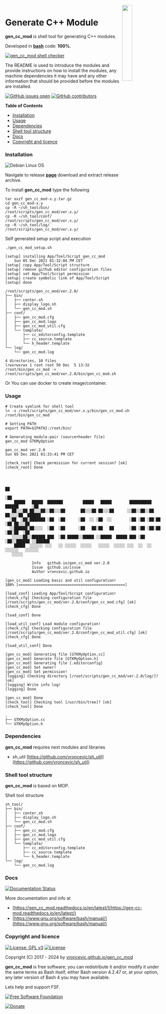 <img align="right" src="https://raw.githubusercontent.com/vroncevic/gen_cc_mod/dev/docs/gen_cc_mod_logo.png" width="25%">

# Generate C++ Module

**gen_cc_mod** is shell tool for generating C++ modules.

Developed in **[bash](https://en.wikipedia.org/wiki/Bash_(Unix_shell))** code: **100%**.

[![gen_cc_mod shell checker](https://github.com/vroncevic/gen_cc_mod/workflows/gen_cc_mod%20shell%20checker/badge.svg)](https://github.com/vroncevic/gen_cc_mod/actions?query=workflow%3A%22gen_cc_mod+shell+checker%22)

The README is used to introduce the modules and provide instructions on
how to install the modules, any machine dependencies it may have and any
other information that should be provided before the modules are installed.

[![GitHub issues open](https://img.shields.io/github/issues/vroncevic/gen_cc_mod.svg)](https://github.com/vroncevic/gen_cc_mod/issues) [![GitHub contributors](https://img.shields.io/github/contributors/vroncevic/gen_cc_mod.svg)](https://github.com/vroncevic/gen_cc_mod/graphs/contributors)

<!-- START doctoc generated TOC please keep comment here to allow auto update -->
<!-- DON'T EDIT THIS SECTION, INSTEAD RE-RUN doctoc TO UPDATE -->
**Table of Contents**

- [Installation](#installation)
- [Usage](#usage)
- [Dependencies](#dependencies)
- [Shell tool structure](#shell-tool-structure)
- [Docs](#docs)
- [Copyright and licence](#copyright-and-licence)

<!-- END doctoc generated TOC please keep comment here to allow auto update -->

### Installation

![Debian Linux OS](https://raw.githubusercontent.com/vroncevic/gen_cc_mod/dev/docs/debtux.png)

Navigate to release **[page](https://github.com/vroncevic/gen_cc_mod/releases)** download and extract release archive.

To install **gen_cc_mod** type the following

```
tar xvzf gen_cc_mod-x.y.tar.gz
cd gen_cc_mod-x.y
cp -R ~/sh_tool/bin/   /root/scripts/gen_cc_mod/ver.x.y/
cp -R ~/sh_tool/conf/  /root/scripts/gen_cc_mod/ver.x.y/
cp -R ~/sh_tool/log/   /root/scripts/gen_cc_mod/ver.x.y/
```

Self generated setup script and execution
```
./gen_cc_mod_setup.sh 

[setup] installing App/Tool/Script gen_cc_mod
	Sun 05 Dec 2021 01:32:04 PM CET
[setup] copy App/Tool/Script structure
[setup] remove github editor configuration files
[setup] set App/Tool/Script permission
[setup] create symbolic link of App/Tool/Script
[setup] done

/root/scripts/gen_cc_mod/ver.2.0/
├── bin/
│   ├── center.sh
│   ├── display_logo.sh
│   └── gen_cc_mod.sh
├── conf/
│   ├── gen_cc_mod.cfg
│   ├── gen_cc_mod.logo
│   ├── gen_cc_mod_util.cfg
│   └── template/
│       ├── cc_editorconfig.template
│       ├── cc_source.template
│       └── h_header.template
└── log/
    └── gen_cc_mod.log

4 directories, 10 files
lrwxrwxrwx 1 root root 50 Dec  5 13:32 /root/bin/gen_cc_mod -> /root/scripts/gen_cc_mod/ver.2.0/bin/gen_cc_mod.sh
```

Or You can use docker to create image/container.

### Usage

```
# Create symlink for shell tool
ln -s /root/scripts/gen_cc_mod/ver.x.y/bin/gen_cc_mod.sh /root/bin/gen_cc_mod

# Setting PATH
export PATH=${PATH}:/root/bin/

# Generating module-pair (source+header file)
gen_cc_mod GTKMyOption

gen_cc_mod ver.2.0
Sun 05 Dec 2021 01:33:41 PM CET

[check_root] Check permission for current session? [ok]
[check_root] Done

    	                                                     
                                                                                      
                                                                                  ██  
                                                                                 ░██  
    █████   █████  ███████         █████   █████        ██████████   ██████      ░██  
   ██░░░██ ██░░░██░░██░░░██       ██░░░██ ██░░░██      ░░██░░██░░██ ██░░░░██  ██████  
  ░██  ░██░███████ ░██  ░██      ░██  ░░ ░██  ░░        ░██ ░██ ░██░██   ░██ ██░░░██  
  ░░██████░██░░░░  ░██  ░██      ░██   ██░██   ██       ░██ ░██ ░██░██   ░██░██  ░██  
   ░░░░░██░░██████ ███  ░██ █████░░█████ ░░█████  █████ ███ ░██ ░██░░██████ ░░██████  
    █████  ░░░░░░ ░░░   ░░ ░░░░░  ░░░░░   ░░░░░  ░░░░░ ░░░  ░░  ░░  ░░░░░░   ░░░░░░   
   ░░░░░                                                                               
    	                                                     
    		Info   github.io/gen_cc_mod ver.2.0 
    		Issue  github.io/issue
    		Author vroncevic.github.io

[gen_cc_mod] Loading basic and util configuration!
100% [================================================]

[load_conf] Loading App/Tool/Script configuration!
[check_cfg] Checking configuration file [/root/scripts/gen_cc_mod/ver.2.0/conf/gen_cc_mod.cfg] [ok]
[check_cfg] Done

[load_conf] Done

[load_util_conf] Load module configuration!
[check_cfg] Checking configuration file [/root/scripts/gen_cc_mod/ver.2.0/conf/gen_cc_mod_util.cfg] [ok]
[check_cfg] Done

[load_util_conf] Done

[gen_cc_mod] Generating file [GTKMyOption.cc]
[gen_cc_mod] Generate file [GTKMyOption.h]
[gen_cc_mod] Generating file [.editorconfig]
[gen_cc_mod] Set owner!
[gen_cc_mod] Set permission!
[logging] Checking directory [/root/scripts/gen_cc_mod/ver.2.0/log/]? [ok]
[logging] Write info log!
[logging] Done

[gen_cc_mod] Done
[check_tool] Checking tool [/usr/bin/tree]? [ok]
[check_tool] Done

.
├── GTKMyOption.cc
└── GTKMyOption.h

```

### Dependencies

**gen_cc_mod** requires next modules and libraries
* sh_util [https://github.com/vroncevic/sh_util](https://github.com/vroncevic/sh_util)

### Shell tool structure

**gen_cc_mod** is based on MOP.

Shell tool structure
```
sh_tool/
├── bin/
│   ├── center.sh
│   ├── display_logo.sh
│   └── gen_cc_mod.sh
├── conf/
│   ├── gen_cc_mod.cfg
│   ├── gen_cc_mod.logo
│   ├── gen_cc_mod_util.cfg
│   └── template/
│       ├── cc_editorconfig.template
│       ├── cc_source.template
│       └── h_header.template
└── log/
    └── gen_cc_mod.log
```

### Docs

[![Documentation Status](https://readthedocs.org/projects/gen_cc_mod/badge/?version=latest)](https://gen-cc-mod.readthedocs.io/projects/gen_cc_mod/en/latest/?badge=latest)

More documentation and info at
* [https://gen_cc_mod.readthedocs.io/en/latest/](https://gen-cc-mod.readthedocs.io/en/latest/)
* [https://www.gnu.org/software/bash/manual/](https://www.gnu.org/software/bash/manual/)

### Copyright and licence

[![License: GPL v3](https://img.shields.io/badge/License-GPLv3-blue.svg)](https://www.gnu.org/licenses/gpl-3.0) [![License](https://img.shields.io/badge/License-Apache%202.0-blue.svg)](https://opensource.org/licenses/Apache-2.0)

Copyright (C) 2017 - 2024 by [vroncevic.github.io/gen_cc_mod](https://vroncevic.github.io/gen_cc_mod)

**gen_cc_mod** is free software; you can redistribute it and/or modify
it under the same terms as Bash itself, either Bash version 4.2.47 or,
at your option, any later version of Bash 4 you may have available.

Lets help and support FSF.

[![Free Software Foundation](https://raw.githubusercontent.com/vroncevic/gen_cc_mod/dev/docs/fsf-logo_1.png)](https://my.fsf.org/)

[![Donate](https://www.paypalobjects.com/en_US/i/btn/btn_donateCC_LG.gif)](https://my.fsf.org/donate/)
